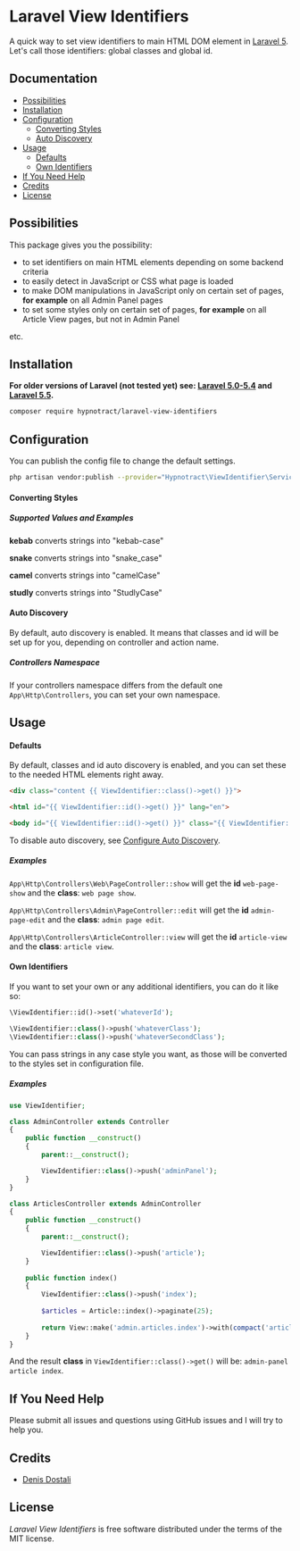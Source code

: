 # Laravel View Identifiers

A quick way to set view identifiers to main HTML DOM element in [Laravel 5](http://laravel.com/). Let's call those identifiers: global classes and global id.


## Documentation

* [Possibilities](#possibilities)
* [Installation](#installation)
* [Configuration](#configuration)
    - [Converting Styles](#converting-styles)
    - [Auto Discovery](#auto-discovery)
* [Usage](#usage)
    - [Defaults](#defaults)
    - [Own Identifiers](#own-identifiers)
* [If You Need Help](#if-you-need-help)
* [Credits](#credits)
* [License](#license)


## Possibilities

This package gives you the possibility:
- to set identifiers on main HTML elements depending on some backend criteria
- to easily detect in JavaScript or CSS what page is loaded
- to make DOM manipulations in JavaScript only on certain set of pages, __for example__ on all Admin Panel pages
- to set some styles only on certain set of pages, __for example__ on all Article View pages, but not in Admin Panel

etc.


## Installation

__For older versions of Laravel (not tested yet) see: [Laravel 5.0-5.4](https://github.com/hypnotract/laravel-view-identifiers/tree/5.0.0) and [Laravel 5.5](https://github.com/hypnotract/laravel-view-identifiers/tree/5.5.0).__

```bash
composer require hypnotract/laravel-view-identifiers
```


## Configuration
You can publish the config file to change the default settings.

```bash
php artisan vendor:publish --provider="Hypnotract\ViewIdentifier\ServiceProvider" --tag=config
```

#### Converting Styles

##### Supported Values and Examples

__kebab__ converts strings into "kebab-case"

__snake__ converts strings into "snake_case"

__camel__ converts strings into "camelCase"

__studly__ converts strings into "StudlyCase"

#### Auto Discovery

By default, auto discovery is enabled. It means that classes and id will be set up for you, depending on controller and action name.

##### Controllers Namespace

If your controllers namespace differs from the default one `App\Http\Controllers`, you can set your own namespace.


## Usage

#### Defaults

By default, classes and id auto discovery is enabled, and you can set these to the needed HTML elements right away.

```html
<div class="content {{ ViewIdentifier::class()->get() }}">
```

```html
<html id="{{ ViewIdentifier::id()->get() }}" lang="en">
```

```html
<body id="{{ ViewIdentifier::id()->get() }}" class="{{ ViewIdentifier::class()->get() }}">
```

To disable auto discovery, see [Configure Auto Discovery](#auto-discovery).

##### Examples

`App\Http\Controllers\Web\PageController::show` will get the __id__ `web-page-show` and the __class__: `web page show`.

`App\Http\Controllers\Admin\PageController::edit` will get the __id__ `admin-page-edit` and the __class__: `admin page edit`.

`App\Http\Controllers\ArticleController::view` will get the __id__ `article-view` and the __class__: `article view`.

#### Own Identifiers

If you want to set your own or any additional identifiers, you can do it like so:

```php
\ViewIdentifier::id()->set('whateverId');

\ViewIdentifier::class()->push('whateverClass');
\ViewIdentifier::class()->push('whateverSecondClass');
```

You can pass strings in any case style you want, as those will be converted to the styles set in configuration file.

##### Examples

```php
use ViewIdentifier;

class AdminController extends Controller
{
    public function __construct()
    {
        parent::__construct();

        ViewIdentifier::class()->push('adminPanel');
    }
}

class ArticlesController extends AdminController
{
    public function __construct()
    {
        parent::__construct();

        ViewIdentifier::class()->push('article');
    }
    
    public function index()
    {
        ViewIdentifier::class()->push('index');
        
        $articles = Article::index()->paginate(25);
    
        return View::make('admin.articles.index')->with(compact('articles'));
    }
}
```

And the result __class__ in `ViewIdentifier::class()->get()` will be: `admin-panel article index`.


## If You Need Help

Please submit all issues and questions using GitHub issues and I will try to help you.


## Credits

* [Denis Dostali](https://github.com/hypnotract)


## License

*Laravel View Identifiers* is free software distributed under the terms of the MIT license.
